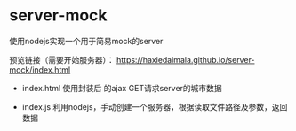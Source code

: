 # server-mock
使用nodejs实现一个用于简易mock的server


预览链接（需要开始服务器）：
https://haxiedaimala.github.io/server-mock/index.html

- index.html
使用封装后 的ajax  GET请求server的城市数据

- index.js
利用nodejs，手动创建一个服务器，根据读取文件路径及参数，返回数据
